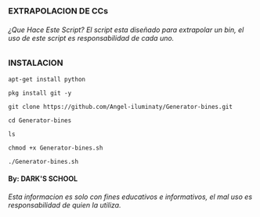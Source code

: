 ### EXTRAPOLACION DE CCs

###### ¿Que Hace Este Script? El script esta diseñado para extrapolar un bin, el uso de este script es responsabilidad de cada uno.

### INSTALACION

```
apt-get install python

pkg install git -y

git clone https://github.com/Angel-iluminaty/Generator-bines.git

cd Generator-bines

ls

chmod +x Generator-bines.sh

./Generator-bines.sh
```

#### By: DARK'S SCHOOL


###### Esta informacion es solo con fines educativos e informativos, el mal uso es responsabilidad de quien la utiliza.
